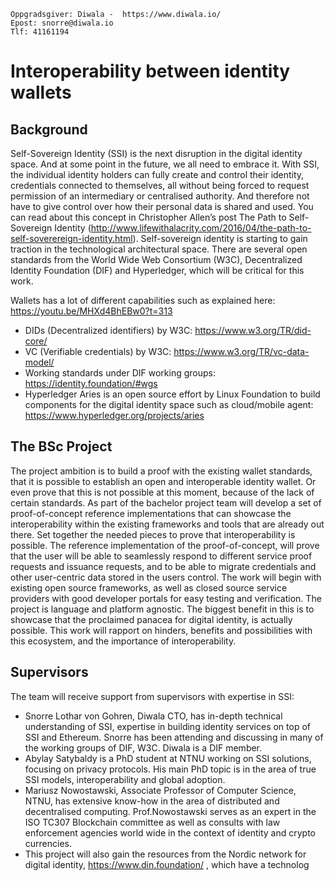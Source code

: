 ```
Oppgradsgiver: Diwala - ​ https://www.diwala.io/
Epost: snorre@diwala.io
Tlf: 41161194
```

# Interoperability between identity wallets

## Background

Self-Sovereign Identity (SSI) is the next disruption in the digital identity space. And at some point in the future, we all need to embrace it. With SSI, the individual identity holders can fully create and control their identity, credentials connected to themselves, all without being forced to request permission of an intermediary or centralised authority. And therefore not have to give control over how their personal data is shared and used. You can read about this concept in Christopher Allen’s post The Path to Self-Sovereign Identity (http://www.lifewithalacrity.com/2016/04/the-path-to-self-soverereign-identity.html).
Self-sovereign identity is starting to gain traction in the technological architectural space. There are several open standards from the World Wide Web Consortium (W3C), Decentralized Identity Foundation (DIF) and Hyperledger, which will be critical for this work.

Wallets has a lot of different capabilities such as explained here: https://youtu.be/MHXd4BhEBw0?t=313

- DIDs (Decentralized identifiers) by W3C: https://www.w3.org/TR/did-core/
- VC (Verifiable credentials) by W3C: https://www.w3.org/TR/vc-data-model/
- Working standards under DIF working groups: https://identity.foundation/#wgs
- Hyperledger Aries is an open source effort by Linux Foundation to build components for the digital identity space such as cloud/mobile agent: https://www.hyperledger.org/projects/aries

## The BSc Project

The project ambition is to build a proof with the existing wallet standards, that it is possible to establish an open and interoperable identity wallet. Or even prove that this is not possible at this moment, because of the lack of certain standards. As part of the bachelor project team will develop a set of proof-of-concept reference implementations that can showcase the interoperability within the existing frameworks and tools that are already out there. Set together the needed pieces to prove that interoperability is possible. The reference implementation of the proof-of-concept, will prove that the user will be able to seamlessly respond to different service proof requests and issuance requests, and to be able to migrate credentials and other user-centric data stored in the users control.
The work will begin with existing open source frameworks, as well as closed source service providers with good developer portals for easy testing and verification. The project is language and platform agnostic. The biggest benefit in this is to showcase that the proclaimed panacea for digital identity, is actually possible. This work will rapport on hinders, benefits and possibilities with this ecosystem, and the importance of interoperability.

## Supervisors

The team will receive support from supervisors with expertise in SSI:
- Snorre Lothar von Gohren, Diwala CTO, has in-depth technical understanding of SSI, expertise in building identity services on top of SSI and Ethereum. Snorre has been attending and discussing in many of the working groups of DIF, W3C. Diwala is a DIF member.
- Abylay Satybaldy is a PhD student at NTNU working on SSI solutions, focusing on privacy protocols. His main PhD topic is in the area of true SSI models, interoperability and global adoption. 
- Mariusz Nowostawski, Associate Professor of Computer Science, NTNU, has extensive know-how in the area of distributed and decentralised computing. Prof.Nowostawski serves as an expert in the ISO TC307 Blockchain committee as well as consults with law enforcement agencies world wide in the context of identity and crypto currencies.
- This project will also gain the resources from the Nordic network for digital identity, https://www.din.foundation/​ , ​ which have a technolog
